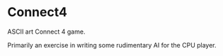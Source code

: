# Connect4
ASCII art Connect 4 game.

Primarily an exercise in writing some rudimentary AI for the CPU player.
